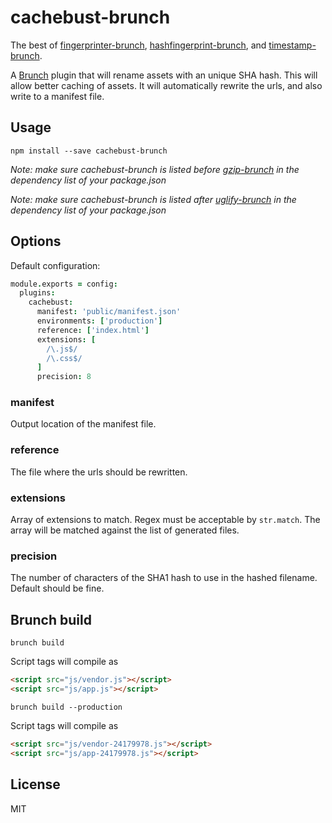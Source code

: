 # cachebust-brunch

The best of [fingerprinter-brunch](https://github.com/paulcsmith/fingerprinter-brunch), [hashfingerprint-brunch](https://github.com/jvanderneutstulen/hashfingerprint-brunch), and [timestamp-brunch](https://github.com/fabienL/timestamp-brunch).

A [Brunch][] plugin that will rename assets with an unique SHA hash. This will allow better caching of assets. It will automatically rewrite the urls, and also write to a manifest file.

## Usage

`npm install --save cachebust-brunch`

_Note: make sure cachebust-brunch is listed *before* [gzip-brunch][]  in the dependency list of your package.json_

_Note: make sure cachebust-brunch is listed *after* [uglify-brunch][] in the dependency list of your package.json_

## Options

Default configuration:

```coffeescript
module.exports = config:
  plugins:
    cachebust:
      manifest: 'public/manifest.json'
      environments: ['production']
      reference: ['index.html']
      extensions: [
        /\.js$/
        /\.css$/
      ]
      precision: 8
```

### manifest

Output location of the manifest file.

### reference

The file where the urls should be rewritten.

### extensions

Array of extensions to match. Regex must be acceptable by `str.match`.
The array will be matched against the list of generated files.

### precision

The number of characters of the SHA1 hash to use in the hashed
filename. Default should be fine.

## Brunch build

```
brunch build
```

Script tags will compile as

```html
<script src="js/vendor.js"></script>
<script src="js/app.js"></script>
```

```
brunch build --production
```

Script tags will compile as

```html
<script src="js/vendor-24179978.js"></script>
<script src="js/app-24179978.js"></script>
```

## License

MIT

[Brunch]: http://brunch.io
[gzip-brunch]: https://github.com/banyan/gzip-brunch
[uglify-brunch]: https://github.com/brunch/uglify-js-brunch

